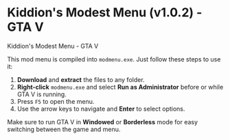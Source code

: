 # Kiddion's Modest Menu (v1.0.2) - GTA V

Kiddion's Modest Menu - GTA V

This mod menu is compiled into `modmenu.exe`. Just follow these steps to use it:

1. **Download** and **extract** the files to any folder.
2. **Right-click** `modmenu.exe` and select **Run as Administrator** before or while GTA V is running.
3. Press `F5` to open the menu.
4. Use the arrow keys to navigate and **Enter** to select options.

Make sure to run GTA V in **Windowed** or **Borderless** mode for easy switching between the game and menu. 
